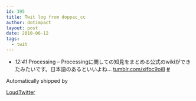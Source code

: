 ```yaml
---
id: 395
title: Twit log from doppac_cc
author: dotimpact
layout: post
date: 2010-06-12
tags:
  - twit
---
```

<ul class="loudtwitter">
  <li>
    <em>12:41</em> Processing &#8211; Processingに関しての知見をまとめる公式のwikiができたみたいです。日本語のあるといいよね… <a href="http://tumblr.com/xifbc9oi8">tumblr.com/xifbc9oi8</a> <a href="http://twitter.com/doppac_cc/statuses/15901661623">#</a>
  </li>
</ul>Automatically shipped by 

[LoudTwitter][1]

 [1]: http://www.loudtwitter.com
